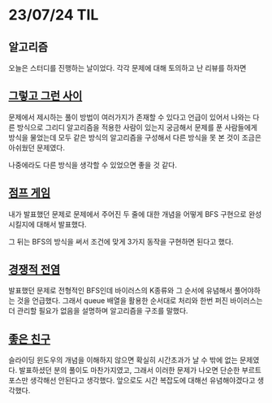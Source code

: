 # 23/07/24 TIL

## 알고리즘

오늘은 스터디를 진행하는 날이었다.
각각 문제에 대해 토의하고 난 리뷰를 하자면

## [그렇고 그런 사이](https://www.acmicpc.net/problem/20921)

문제에서 제시하는 풀이 방법이 여러가지가 존재할 수 있다고 언급이 있어서 나와는 다른 방식으로 그리디 알고리즘을 적용한 사람이 있는지 궁금해서 문제를 푼 사람들에게 방식을 물었는데 모두 같은 방식의 알고리즘을 구성해서 다른 방식을 못 본 것이 조금은 아쉬웠던 문제였다.

나중에라도 다른 방식을 생각할 수 있었으면 좋을 것 같다.

## [점프 게임](https://www.acmicpc.net/problem/15558)

내가 발표했던 문제로 문제에서 주어진 두 줄에 대한 개념을 어떻게 BFS 구현으로 완성시킬지에 대해서 발표했다.

그 뒤는 BFS의 방식을 써서 조건에 맞게 3가지 동작을 구현하면 된다고 했다.

## [경쟁적 전염](https://www.acmicpc.net/problem/18405)

발표했던 문제로 전형적인 BFS인데 바이러스의 K종류와 그 순서에 유념해서 풀어야하는 것을 언급했다. 그래서 queue 배열을 활용한 순서대로 처리와 한번 퍼진 바이러스는 더 관리할 필요가 없음을 설명하며 알고리즘을 구조를 말했다.

## [좋은 친구](https://www.acmicpc.net/problem/3078)

슬라이딩 윈도우의 개념을 이해하지 않으면 확실히 시간초과가 날 수 밖에 없는 문제였다. 발표하셨던 분의 풀이도 마찬가지였고, 그래서 이러한 문제가 나오면 단순한 부르트포스만 생각해선 안된다고 생각했다. 앞으로도 시간 복잡도에 대해선 유념해야겠다고 생각했다.
